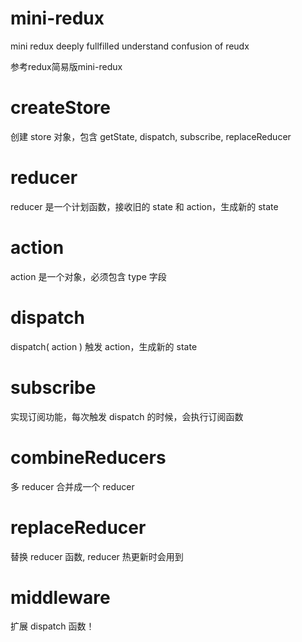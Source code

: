 # mini-redux
mini redux deeply fullfilled understand confusion of reudx


参考redux简易版mini-redux
# createStore <br>
创建 store 对象，包含 getState, dispatch, subscribe, replaceReducer

# reducer <br>
reducer 是一个计划函数，接收旧的 state 和 action，生成新的 state

# action <br>
action 是一个对象，必须包含 type 字段

# dispatch <br>
dispatch( action ) 触发 action，生成新的 state

# subscribe <br>
实现订阅功能，每次触发 dispatch 的时候，会执行订阅函数

# combineReducers <br>
多 reducer 合并成一个 reducer

# replaceReducer <br>
替换 reducer 函数, reducer 热更新时会用到

# middleware <br>
扩展 dispatch 函数！

